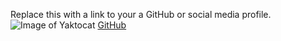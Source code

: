 Replace this with a link to your a GitHub or social media profile.
![Image of Yaktocat](https://octodex.github.com/images/yaktocat.png)
[GitHub](http://github.com)
